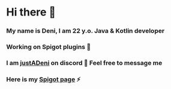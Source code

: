 # Hi there 👋

### My name is Deni, I am 22 y.o. Java & Kotlin developer

### Working on Spigot plugins 🔭

### I am [justADeni](https://discordapp.com/users/1339752628778696785) on discord 💬 Feel free to message me

### Here is my [Spigot page](https://www.spigotmc.org/members/justadeni.500000/) ⚡

<!--
**justADeni/justADeni** is a ✨ _special_ ✨ repository because its `README.md` (this file) appears on your GitHub profile.

Here are some ideas to get you started:

- 🔭 I’m currently working on ...
- 🌱 I’m currently learning ...
- 👯 I’m looking to collaborate on ...
- 🤔 I’m looking for help with ...
- 💬 Ask me about ...
- 📫 How to reach me: ...
- 😄 Pronouns: ...
- ⚡ Fun fact: ...
-->


